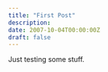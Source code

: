 ```yaml
---
title: "First Post"
description: 
date: 2007-10-04T00:00:00Z
draft: false
---
```


Just testing some stuff.

